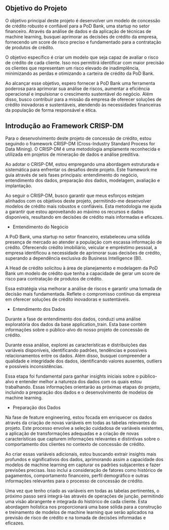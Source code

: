 ## Objetivo do Projeto

O objetivo principal deste projeto é desenvolver um modelo de concessão de crédito robusto e confiável para a PoD Bank, uma startup no setor financeiro. Através da análise de dados e da aplicação de técnicas de machine learning, busquei aprimorar as decisões de crédito da empresa, fornecendo um score de risco preciso e fundamentado para a contratação de produtos de crédito.

O objetivo específico é criar um modelo que seja capaz de avaliar o risco de crédito de cada cliente. Isso nos permitirá identificar com maior precisão os clientes que representam um risco elevado de inadimplência, minimizando as perdas e otimizando a carteira de crédito da PoD Bank.

Ao alcançar esse objetivo, espero fornecer à PoD Bank uma ferramenta poderosa para aprimorar sua análise de riscos, aumentar a eficiência operacional e impulsionar o crescimento sustentável do negócio. Além disso, busco contribuir para a missão da empresa de oferecer soluções de crédito inovadoras e sustentáveis, atendendo às necessidades financeiras da população de forma responsável e ética.

## Introdução ao Framework CRISP-DM

Para o desenvolvimento deste projeto de concessão de crédito, estou seguindo o framework CRISP-DM (Cross-Industry Standard Process for Data Mining). O CRISP-DM é uma metodologia amplamente reconhecida e utilizada em projetos de mineração de dados e análise preditiva.

Ao adotar o CRISP-DM, estou empregando uma abordagem estruturada e sistemática para enfrentar os desafios deste projeto. Este framework me guia através de seis fases principais: entendimento do negócio, entendimento dos dados, preparação dos dados, modelagem, avaliação e implantação.

Ao seguir o CRISP-DM, busco garantir que meus esforços estejam alinhados com os objetivos deste projeto, permitindo-me desenvolver modelos de crédito mais robustos e confiáveis. Esta metodologia me ajuda a garantir que estou aproveitando ao máximo os recursos e dados disponíveis, resultando em decisões de crédito mais informadas e eficazes.

- Emtendimento do Negócio

A PoD Bank, uma startup no setor financeiro, estabeleceu uma sólida presença de mercado ao atender a população com escassa informação de crédito. Oferecendo crédito imobiliário, veicular e empréstimo pessoal, a empresa identificou a necessidade de aprimorar suas decisões de crédito, superando a dependência exclusiva do Business Intelligence (BI).

A Head de crédito solicitou à área de planejamento e modelagem da PoD Bank um modelo de crédito que tenha a capacidade de gerar um score de risco para contratação de produtos de crédito.

Essa estratégia visa melhorar a análise de riscos e garantir uma tomada de decisão mais fundamentada. Reflete o compromisso contínuo da empresa em oferecer soluções de crédito inovadoras e sustentáveis.

- Entendimento dos Dados

Durante a fase de entendimento dos dados, conduzi uma análise exploratória dos dados da base application_train. Esta base contém informações sobre o público-alvo do nosso projeto de concessão de crédito.

Durante essa análise, explorei as características e distribuições das variáveis disponíveis, identificando padrões, tendências e possíveis relacionamentos entre os dados. Além disso, busquei compreender a qualidade e integridade dos dados, identificando valores ausentes, outliers e possíveis inconsistências.

Essa etapa foi fundamental para ganhar insights iniciais sobre o público-alvo e entender melhor a natureza dos dados com os quais estou trabalhando. Essas informações orientarão as próximas etapas do projeto, incluindo a preparação dos dados e o desenvolvimento de modelos de machine learning.

- Preparação dos Dados

Na fase de feature engineering, estou focada em enriquecer os dados através da criação de novas variáveis em todas as tabelas relevantes do projeto. Este processo envolve a seleção cuidadosa de variáveis existentes, a aplicação de transformações adequadas e a criação de novas características que capturem informações relevantes e distintivas sobre o comportamento dos clientes no contexto de concessão de crédito.

Ao criar essas variáveis adicionais, estou buscando extrair insights mais profundos e significativos dos dados, aprimorando assim a capacidade dos modelos de machine learning em capturar os padrões subjacentes e fazer previsões precisas. Isso inclui a consideração de fatores como histórico de pagamentos, comportamento financeiro, perfil demográfico e outras informações relevantes para o processo de concessão de crédito.

Uma vez que tenho criado as variáveis em todas as tabelas pertinentes, o próximo passo será integrá-las através de operações de junção, permitindo uma visão abrangente e integrada do histórico de cada cliente. Esta abordagem holística nos proporcionará uma base sólida para a construção e treinamento de modelos de machine learning que serão aplicados na previsão de risco de crédito e na tomada de decisões informadas e eficazes.

